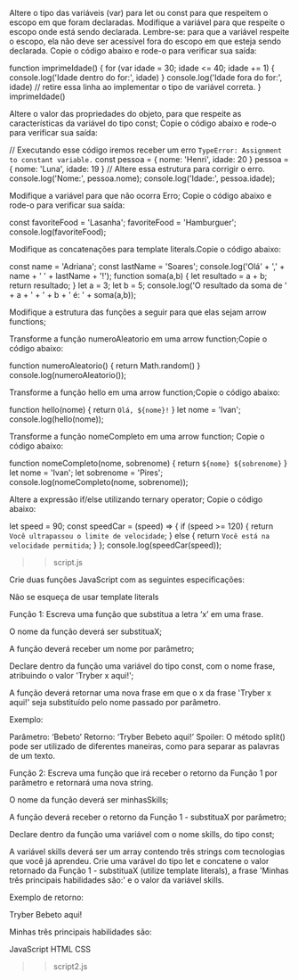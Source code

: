 Altere o tipo das variáveis (var) para let ou const para que respeitem o escopo em que foram declaradas.
Modifique a variável para que respeite o escopo onde está sendo declarada. Lembre-se: para que a variável respeite o escopo, ela não deve ser acessível fora do escopo em que esteja sendo declarada. Copie o código abaixo e rode-o para verificar sua saída:

function imprimeIdade() {
for (var idade = 30; idade <= 40; idade += 1) {
console.log('Idade dentro do for:', idade)
}
console.log('Idade fora do for:', idade) // retire essa linha ao implementar o tipo de variável correta.
}
imprimeIdade()

Altere o valor das propriedades do objeto, para que respeite as características da variável do tipo const; Copie o código abaixo e rode-o para verificar sua saída:

// Executando esse código iremos receber um erro `TypeError: Assignment to constant variable.`
const pessoa = {
nome: 'Henri',
idade: 20
}
pessoa = {
nome: 'Luna',
idade: 19
} // Altere essa estrutura para corrigir o erro.
console.log('Nome:', pessoa.nome);
console.log('Idade:', pessoa.idade);

Modifique a variável para que não ocorra Erro; Copie o código abaixo e rode-o para verificar sua saída:

const favoriteFood = 'Lasanha';
favoriteFood = 'Hamburguer';
console.log(favoriteFood);

Modifique as concatenações para template literals.Copie o código abaixo:

const name = 'Adriana';
const lastName = 'Soares';
console.log('Olá' + ',' + name + ' ' + lastName + '!');
function soma(a,b) {
let resultado = a + b;
return resultado;
}
let a = 3;
let b = 5;
console.log('O resultado da soma de ' + a + ' + ' + b + ' é: ' + soma(a,b));

Modifique a estrutura das funções a seguir para que elas sejam arrow functions;

Transforme a função numeroAleatorio em uma arrow function;Copie o código abaixo:

function numeroAleatorio() {
return Math.random()
}
console.log(numeroAleatorio());

Transforme a função hello em uma arrow function;Copie o código abaixo:

function hello(nome) {
return `Olá, ${nome}!`
}
let nome = 'Ivan';
console.log(hello(nome));

Transforme a função nomeCompleto em uma arrow function; Copie o código abaixo:

function nomeCompleto(nome, sobrenome) {
return `${nome} ${sobrenome}`
}
let nome = 'Ivan';
let sobrenome = 'Pires';
console.log(nomeCompleto(nome, sobrenome));

Altere a expressão if/else utilizando ternary operator; Copie o código abaixo:

let speed = 90;
const speedCar = (speed) => {
if (speed >= 120) {
return `Você ultrapassou o limite de velocidade`;
} else {
return `Você está na velocidade permitida`;
}
};
console.log(speedCar(speed));

>>script.js

Crie duas funções JavaScript com as seguintes especificações:

Não se esqueça de usar template literals

Função 1: Escreva uma função que substitua a letra ‘x’ em uma frase.

O nome da função deverá ser substituaX;

A função deverá receber um nome por parâmetro;

Declare dentro da função uma variável do tipo const, com o nome frase, atribuindo o valor 'Tryber x aqui!';

A função deverá retornar uma nova frase em que o x da frase 'Tryber x aqui!' seja substituído pelo nome passado por parâmetro.

Exemplo:

Parâmetro: ‘Bebeto’
Retorno: ‘Tryber Bebeto aqui!’
Spoiler: O método split() pode ser utilizado de diferentes maneiras, como para separar as palavras de um texto.

Função 2: Escreva uma função que irá receber o retorno da Função 1 por parâmetro e retornará uma nova string.

O nome da função deverá ser minhasSkills;

A função deverá receber o retorno da Função 1 - substituaX por parâmetro;

Declare dentro da função uma variável com o nome skills, do tipo const;

A variável skills deverá ser um array contendo três strings com tecnologias que você já aprendeu.
Crie uma varável do tipo let e concatene o valor retornado da Função 1 - substituaX (utilize template literals), a frase 'Minhas três principais habilidades são:' e o valor da variável skills.

Exemplo de retorno:

Tryber Bebeto aqui!

Minhas três principais habilidades são:

JavaScript
HTML
CSS

>>script2.js